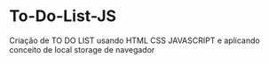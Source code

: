 # To-Do-List-JS
Criação de TO DO LIST usando HTML CSS JAVASCRIPT e aplicando conceito de local storage de navegador
